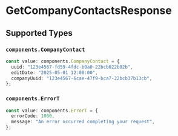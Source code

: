 # GetCompanyContactsResponse


## Supported Types

### `components.CompanyContact`

```typescript
const value: components.CompanyContact = {
  uuid: "123e4567-fd59-4fdc-b0a0-22bcb022b02b",
  editDate: "2025-05-01 12:00:00",
  companyUuid: "123e4567-6cae-47f9-bca7-22bcb37b13cb",
};
```

### `components.ErrorT`

```typescript
const value: components.ErrorT = {
  errorCode: 1000,
  message: "An error occurred completing your request",
};
```

